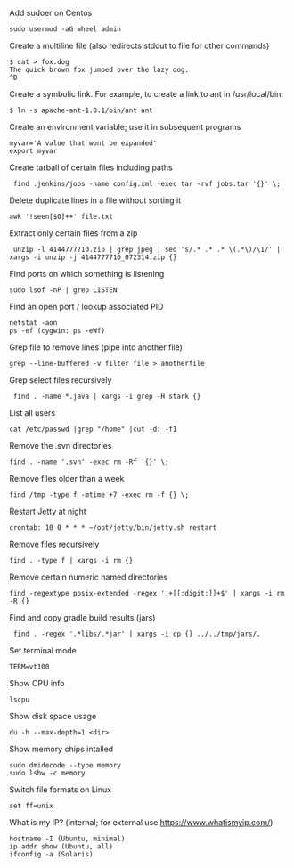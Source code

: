 Add sudoer on Centos
```
sudo usermod -aG wheel admin
```

Create a multiline file (also redirects stdout to file for other commands)

```
$ cat > fox.dog
The quick brown fox jumped over the lazy dog.
^D
```

Create a symbolic link. For example, to create a link to ant in /usr/local/bin:
```
$ ln -s apache-ant-1.8.1/bin/ant ant
```

Create an environment variable; use it in subsequent programs
```
myvar='A value that wont be expanded'
export myvar
```

Create tarball of certain files including paths

```
 find .jenkins/jobs -name config.xml -exec tar -rvf jobs.tar '{}' \;
```

Delete duplicate lines in a file without sorting it

```
awk '!seen[$0]++' file.txt
```

Extract only certain files from a zip

```
 unzip -l 4144777710.zip | grep jpeg | sed 's/.* .* .* \(.*\)/\1/' | xargs -i unzip -j 4144777710_072314.zip {}
```

Find ports on which something is listening

```
sudo lsof -nP | grep LISTEN
```

Find an open port / lookup associated PID

```
netstat -aon
ps -ef (cygwin: ps -eWf)
```
Grep file to remove lines (pipe into another file)

```
grep --line-buffered -v filter file > anotherfile
```

Grep select files recursively

```
 find . -name *.java | xargs -i grep -H stark {}
```

List all users

```
cat /etc/passwd |grep "/home" |cut -d: -f1
```

Remove the .svn directories

```
find . -name '.svn' -exec rm -Rf '{}' \;
```

Remove files older than a week

```
find /tmp -type f -mtime +7 -exec rm -f {} \;
```
Restart Jetty at night
```
crontab: 10 0 * * * ~/opt/jetty/bin/jetty.sh restart
```

Remove files recursively

```
find . -type f | xargs -i rm {}
```

Remove certain numeric named directories

```
find -regextype posix-extended -regex '.+[[:digit:]]+$' | xargs -i rm -R {}
```

Find and copy gradle build results (jars)

```
 find . -regex '.*libs/.*jar' | xargs -i cp {} ../../tmp/jars/.
```

Set terminal mode
```
TERM=vt100
```

Show CPU info

```
lscpu
```

Show disk space usage

```
du -h --max-depth=1 <dir>
```

Show memory chips intalled

```
sudo dmidecode --type memory
sudo lshw -c memory
```

Switch file formats on Linux

```
set ff=unix
```

What is my IP? (internal; for external use https://www.whatismyip.com/)

```
hostname -I (Ubuntu, minimal)
ip addr show (Ubuntu, all)
ifconfig -a (Solaris)
```
